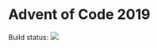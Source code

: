 # Advent of Code 2019


Build status: ![](https://github.com/jonay2000/aoc2019/workflows/Aoc2019/badge.svg?branch=master)